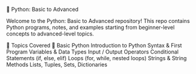 🐍 Python: Basic to Advanced

Welcome to the Python: Basic to Advanced repository!
This repo contains Python programs, notes, and examples starting from beginner-level concepts to advanced-level topics.

📌 Topics Covered
🔰 Basic Python
Introduction to Python
Syntax & First Program
Variables & Data Types
Input / Output
Operators
Conditional Statements (if, else, elif)
Loops (for, while, nested loops)
Strings & String Methods
Lists, Tuples, Sets, Dictionaries
